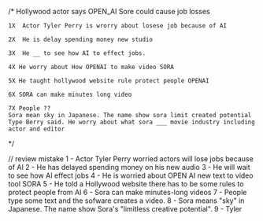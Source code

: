 /* 
    Hollywood actor says OPEN_AI Sore could cause job losses

    1X  Actor Tyler Perry is wrorry about losese job because of AI

    2X  He is delay spending money new studio 

    3X  He __ to see how AI to effect jobs. 

    4X He worry about How OPENAI to make video SORA 

    5X He taught hollywood website rule protect people OPENAI 
    
    6X SORA can make minutes long video
    
    7X People ??
    Sora mean sky in Japanese. The name show sora limit created potential
    Type Berry said. He worry about what sora ___ movie industry including actor and editor
*/

// review mistake
   1 - Actor Tyler Perry worried actors will lose jobs because of AI
   2 - He has delayed spending money on his new audio
   3 - He will wait to see how AI effect jobs
   4 - He is worried about OPEN AI new text to video tool SORA
   5 - He told a Hollywood website there has to be some rules to protect
        people from AI
   6 - Sora can make minutes-long videos
   7 - People type some text and the sofware creates a video.
   8 - Sora means "sky" in Japanese. The name show Sora's "limitless creative potential". 
   9 - Tyler 
